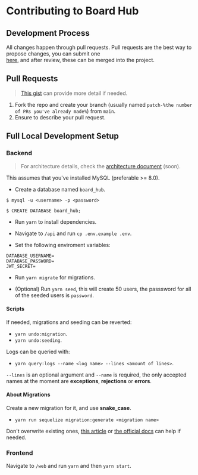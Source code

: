 # Contributing to Board Hub

## Development Process

All changes happen through pull requests. Pull requests are the best way to propose changes, you can submit one  
<a href="https://github.com/Zondazx/board-hub/pulls">here</a>, and after review, these can be merged into the project.

## Pull Requests

> [This gist](https://gist.github.com/Chaser324/ce0505fbed06b947d962) can provide more detail if needed.

1. Fork the repo and create your branch (usually named `patch-%the number of PRs you've already made%`) from `main`.
2. Ensure to describe your pull request.

## Full Local Development Setup

### Backend

> For architecture details, check the [architecture document](./api/ARCHITECTURE.md) (soon).

This assumes that you've installed MySQL (preferable >= 8.0).

- Create a database named `board_hub`.

```shell
$ mysql -u <username> -p <password>

$ CREATE DATABASE board_hub;
```

- Run `yarn` to install dependencies.

- Navigate to `/api` and run `cp .env.example .env`.

- Set the following enviroment variables:

```
DATABASE_USERNAME=
DATABASE_PASSWORD=
JWT_SECRET=
```

- Run `yarn migrate` for migrations.

- (Optional) Run `yarn seed`, this will create 50 users, the passsword for all of the seeded users is `password`.

#### Scripts

If needed, migrations and seeding can be reverted:

- `yarn undo:migration`.
- `yarn undo:seeding`.

Logs can be queried with:

- `yarn query:logs --name <log name> --lines <amount of lines>`.

`--lines` is an optional argument and `--name` is required, the only accepted names
at the moment are **exceptions**, **rejections** or **errors**.

#### About Migrations

Create a new migration for it, and use **snake_case**.

- `yarn run sequelize migration:generate <migration name>`

Don't overwrite existing ones, [this article](https://dev.to/anayooleru/modifying-an-existing-sequelize-migration-1mnn)  or [the official docs](https://sequelize.org/master/manual/migrations.html) can help if needed.

### Frontend

Navigate to `/web` and run `yarn` and then `yarn start`.
